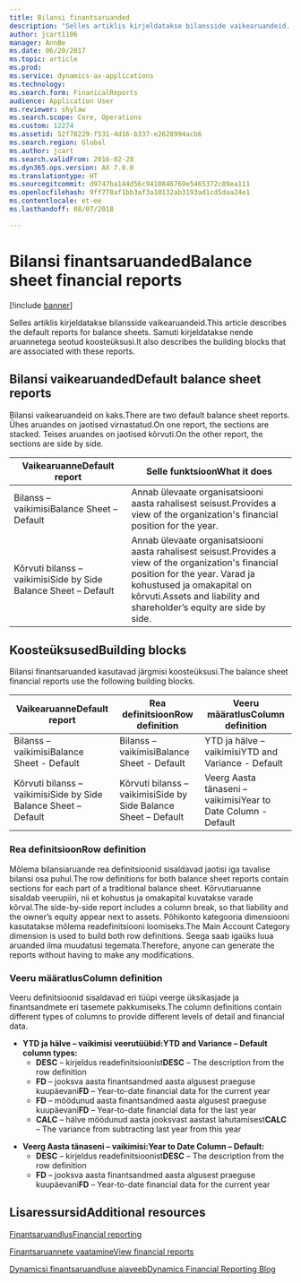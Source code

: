 ```yaml
---
title: Bilansi finantsaruanded
description: "Selles artiklis kirjeldatakse bilansside vaikearuandeid. Samuti kirjeldatakse nende aruannetega seotud koosteüksusi."
author: jcart1106
manager: AnnBe
ms.date: 06/20/2017
ms.topic: article
ms.prod: 
ms.service: dynamics-ax-applications
ms.technology: 
ms.search.form: FinanicalReports
audience: Application User
ms.reviewer: shylaw
ms.search.scope: Core, Operations
ms.custom: 12274
ms.assetid: 52f78229-f531-4d16-b337-e2628994acb6
ms.search.region: Global
ms.author: jcart
ms.search.validFrom: 2016-02-28
ms.dyn365.ops.version: AX 7.0.0
ms.translationtype: HT
ms.sourcegitcommit: d9747ba144d56c9410846769e5465372c89ea111
ms.openlocfilehash: 9ff778af1bb3af3a10132ab3193ad1cd5daa24e1
ms.contentlocale: et-ee
ms.lasthandoff: 08/07/2018

---
```


# <a name="balance-sheet-financial-reports"></a><span data-ttu-id="7cb3b-104">Bilansi finantsaruanded</span><span class="sxs-lookup"><span data-stu-id="7cb3b-104">Balance sheet financial reports</span></span>

[!include [banner](../includes/banner.md)]

<span data-ttu-id="7cb3b-105">Selles artiklis kirjeldatakse bilansside vaikearuandeid.</span><span class="sxs-lookup"><span data-stu-id="7cb3b-105">This article describes the default reports for balance sheets.</span></span> <span data-ttu-id="7cb3b-106">Samuti kirjeldatakse nende aruannetega seotud koosteüksusi.</span><span class="sxs-lookup"><span data-stu-id="7cb3b-106">It also describes the building blocks that are associated with these reports.</span></span> 

<a name="default-balance-sheet-reports"></a><span data-ttu-id="7cb3b-107">Bilansi vaikearuanded</span><span class="sxs-lookup"><span data-stu-id="7cb3b-107">Default balance sheet reports</span></span>
-----------------------------

<span data-ttu-id="7cb3b-108">Bilansi vaikearuandeid on kaks.</span><span class="sxs-lookup"><span data-stu-id="7cb3b-108">There are two default balance sheet reports.</span></span> <span data-ttu-id="7cb3b-109">Ühes aruandes on jaotised virnastatud.</span><span class="sxs-lookup"><span data-stu-id="7cb3b-109">On one report, the sections are stacked.</span></span> <span data-ttu-id="7cb3b-110">Teises aruandes on jaotised kõrvuti.</span><span class="sxs-lookup"><span data-stu-id="7cb3b-110">On the other report, the sections are side by side.</span></span>

| <span data-ttu-id="7cb3b-111">Vaikearuanne</span><span class="sxs-lookup"><span data-stu-id="7cb3b-111">Default report</span></span>                       | <span data-ttu-id="7cb3b-112">Selle funktsioon</span><span class="sxs-lookup"><span data-stu-id="7cb3b-112">What it does</span></span>                                                                                                                           |
|--------------------------------------|----------------------------------------------------------------------------------------------------------------------------------------|
| <span data-ttu-id="7cb3b-113">Bilanss – vaikimisi</span><span class="sxs-lookup"><span data-stu-id="7cb3b-113">Balance Sheet – Default</span></span>              | <span data-ttu-id="7cb3b-114">Annab ülevaate organisatsiooni aasta rahalisest seisust.</span><span class="sxs-lookup"><span data-stu-id="7cb3b-114">Provides a view of the organization's financial position for the year.</span></span>                                                                 |
| <span data-ttu-id="7cb3b-115">Kõrvuti bilanss – vaikimisi</span><span class="sxs-lookup"><span data-stu-id="7cb3b-115">Side by Side Balance Sheet – Default</span></span> | <span data-ttu-id="7cb3b-116">Annab ülevaate organisatsiooni aasta rahalisest seisust.</span><span class="sxs-lookup"><span data-stu-id="7cb3b-116">Provides a view of the organization's financial position for the year.</span></span> <span data-ttu-id="7cb3b-117">Varad ja kohustused ja omakapital on kõrvuti.</span><span class="sxs-lookup"><span data-stu-id="7cb3b-117">Assets and liability and shareholder’s equity are side by side.</span></span> |

## <a name="building-blocks"></a><span data-ttu-id="7cb3b-118">Koosteüksused</span><span class="sxs-lookup"><span data-stu-id="7cb3b-118">Building blocks</span></span>
<span data-ttu-id="7cb3b-119">Bilansi finantsaruanded kasutavad järgmisi koosteüksusi.</span><span class="sxs-lookup"><span data-stu-id="7cb3b-119">The balance sheet financial reports use the following building blocks.</span></span>

| <span data-ttu-id="7cb3b-120">Vaikearuanne</span><span class="sxs-lookup"><span data-stu-id="7cb3b-120">Default report</span></span>                       | <span data-ttu-id="7cb3b-121">Rea definitsioon</span><span class="sxs-lookup"><span data-stu-id="7cb3b-121">Row definition</span></span>                       | <span data-ttu-id="7cb3b-122">Veeru määratlus</span><span class="sxs-lookup"><span data-stu-id="7cb3b-122">Column definition</span></span>             |
|--------------------------------------|--------------------------------------|-------------------------------|
| <span data-ttu-id="7cb3b-123">Bilanss – vaikimisi</span><span class="sxs-lookup"><span data-stu-id="7cb3b-123">Balance Sheet - Default</span></span>              | <span data-ttu-id="7cb3b-124">Bilanss – vaikimisi</span><span class="sxs-lookup"><span data-stu-id="7cb3b-124">Balance Sheet - Default</span></span>              | <span data-ttu-id="7cb3b-125">YTD ja hälve – vaikimisi</span><span class="sxs-lookup"><span data-stu-id="7cb3b-125">YTD and Variance - Default</span></span>    |
| <span data-ttu-id="7cb3b-126">Kõrvuti bilanss – vaikimisi</span><span class="sxs-lookup"><span data-stu-id="7cb3b-126">Side by Side Balance Sheet – Default</span></span> | <span data-ttu-id="7cb3b-127">Kõrvuti bilanss – vaikimisi</span><span class="sxs-lookup"><span data-stu-id="7cb3b-127">Side by Side Balance Sheet – Default</span></span> | <span data-ttu-id="7cb3b-128">Veerg Aasta tänaseni – vaikimisi</span><span class="sxs-lookup"><span data-stu-id="7cb3b-128">Year to Date Column - Default</span></span> |

### <a name="row-definition"></a><span data-ttu-id="7cb3b-129">Rea definitsioon</span><span class="sxs-lookup"><span data-stu-id="7cb3b-129">Row definition</span></span>

<span data-ttu-id="7cb3b-130">Mõlema bilansiaruande rea definitsioonid sisaldavad jaotisi iga tavalise bilansi osa puhul.</span><span class="sxs-lookup"><span data-stu-id="7cb3b-130">The row definitions for both balance sheet reports contain sections for each part of a traditional balance sheet.</span></span> <span data-ttu-id="7cb3b-131">Kõrvutiaruanne sisaldab veerupiiri, nii et kohustus ja omakapital kuvatakse varade kõrval.</span><span class="sxs-lookup"><span data-stu-id="7cb3b-131">The side-by-side report includes a column break, so that liability and the owner’s equity appear next to assets.</span></span> <span data-ttu-id="7cb3b-132">Põhikonto kategooria dimensiooni kasutatakse mõlema readefinitsiooni loomiseks.</span><span class="sxs-lookup"><span data-stu-id="7cb3b-132">The Main Account Category dimension is used to build both row definitions.</span></span> <span data-ttu-id="7cb3b-133">Seega saab igaüks luua aruanded ilma muudatusi tegemata.</span><span class="sxs-lookup"><span data-stu-id="7cb3b-133">Therefore, anyone can generate the reports without having to make any modifications.</span></span>

### <a name="column-definition"></a><span data-ttu-id="7cb3b-134">Veeru määratlus</span><span class="sxs-lookup"><span data-stu-id="7cb3b-134">Column definition</span></span>

<span data-ttu-id="7cb3b-135">Veeru definitsioonid sisaldavad eri tüüpi veerge üksikasjade ja finantsandmete eri tasemete pakkumiseks.</span><span class="sxs-lookup"><span data-stu-id="7cb3b-135">The column definitions contain different types of columns to provide different levels of detail and financial data.</span></span>

-   <span data-ttu-id="7cb3b-136">**YTD ja hälve – vaikimisi veerutüübid:**</span><span class="sxs-lookup"><span data-stu-id="7cb3b-136">**YTD and Variance – Default column types:**</span></span>
    -   <span data-ttu-id="7cb3b-137">**DESC** – kirjeldus readefinitsioonist</span><span class="sxs-lookup"><span data-stu-id="7cb3b-137">**DESC** – The description from the row definition</span></span>
    -   <span data-ttu-id="7cb3b-138">**FD** – jooksva aasta finantsandmed aasta algusest praeguse kuupäevani</span><span class="sxs-lookup"><span data-stu-id="7cb3b-138">**FD** – Year-to-date financial data for the current year</span></span>
    -   <span data-ttu-id="7cb3b-139">**FD** – möödunud aasta finantsandmed aasta algusest praeguse kuupäevani</span><span class="sxs-lookup"><span data-stu-id="7cb3b-139">**FD** – Year-to-date financial data for the last year</span></span>
    -   <span data-ttu-id="7cb3b-140">**CALC** – hälve möödunud aasta jooksvast aastast lahutamisest</span><span class="sxs-lookup"><span data-stu-id="7cb3b-140">**CALC** – The variance from subtracting last year from this year</span></span>

<!-- -->

-   <span data-ttu-id="7cb3b-141">**Veerg Aasta tänaseni – vaikimisi:**</span><span class="sxs-lookup"><span data-stu-id="7cb3b-141">**Year to Date Column – Default:**</span></span>
    -   <span data-ttu-id="7cb3b-142">**DESC** – kirjeldus readefinitsioonist</span><span class="sxs-lookup"><span data-stu-id="7cb3b-142">**DESC** – The description from the row definition</span></span>
    -   <span data-ttu-id="7cb3b-143">**FD** – jooksva aasta finantsandmed aasta algusest praeguse kuupäevani</span><span class="sxs-lookup"><span data-stu-id="7cb3b-143">**FD** – Year-to-date financial data for the current year</span></span>



<a name="additional-resources"></a><span data-ttu-id="7cb3b-144">Lisaressursid</span><span class="sxs-lookup"><span data-stu-id="7cb3b-144">Additional resources</span></span>
--------

[<span data-ttu-id="7cb3b-145">Finantsaruandlus</span><span class="sxs-lookup"><span data-stu-id="7cb3b-145">Financial reporting</span></span>](financial-reporting-getting-started.md)

[<span data-ttu-id="7cb3b-146">Finantsaruannete vaatamine</span><span class="sxs-lookup"><span data-stu-id="7cb3b-146">View financial reports</span></span>](view-financial-reports.md)

[<span data-ttu-id="7cb3b-147">Dynamicsi finantsaruandluse ajaveeb</span><span class="sxs-lookup"><span data-stu-id="7cb3b-147">Dynamics Financial Reporting Blog</span></span>](http://blogs.msdn.com/b/dynamics_financial_reporting/)




